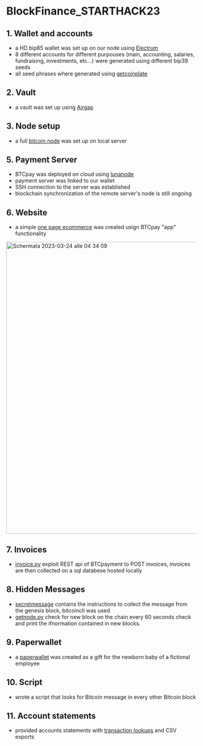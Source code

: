 # BlockFinance_STARTHACK23

## 1. Wallet and accounts 
- a HD bip85 wallet was set up on our node using [Electrum](https://electrum.org)
- 8 different accounts for different purpouses (main, accounting, salaries, fundraising, investments, etc...) were generated using different bip39 seeds 
- all seed phrases where generated using [getcoinplate](https://getcoinplate.com/bip39-seed-phrase-mnemonics-generator-offline-online-tool/)

## 2. Vault 
- a vault was set up using [Airgap](https://github.com/airgap-it/airgap-vault)

## 3. Node setup 
- a full [bitcoin node](https://github.com/lexdumitrache/BlockFinance_STARTHACK23/blob/main/bitcoin.conf) was set up on local server
  
## 5. Payment Server
- BTCpay was deployed on cloud using [lunanode](https://www.lunanode.com)
- payment server was linked to our wallet 
- SSH connection to the server was established 
- blockchain synchronization of the remote server's node is still ongoing 

## 6. Website 
- a simple [one page ecommerce](https://btcpay943121.lndyn.com/apps/2MqxSZgNypVSrqYsLEBt9rR17fhx/pos) was created usign BTCpay "app" functionality 
<img width="772" alt="Schermata 2023-03-24 alle 04 34 09" src="https://user-images.githubusercontent.com/128647197/227454632-57d9c3f9-3493-465a-a2f9-cd0c3e0898a1.png">

## 7. Invoices 
- [invoice.py](https://github.com/lexdumitrache/BlockFinance_STARTHACK23/blob/main/invoice.py) exploit REST api of BTCpayment to POST invoices, invoices are then collected on a sql databese hosted locally

## 8. Hidden Messages
- [secretmessage](https://github.com/lexdumitrache/BlockFinance_STARTHACK23/blob/main/secretmessage.txt) contains the instructions to collect the message from the genesis block, bitcoincli was used
- [getnode.py](https://github.com/lexdumitrache/BlockFinance_STARTHACK23/blob/main/getNode.py) check for new block on the chain every 60 seconds check and print the ifnormation contained in new blocks.

## 9. Paperwallet
- a [paperwallet](https://github.com/lexdumitrache/BlockFinance_STARTHACK23/blob/main/paperwallet_gift.pdf) was created as a gift for the newborn baby of a fictional employee

## 10. Script
- wrote a script that looks for Bitcoin message in every other Bitcoin block

## 11. Account statements
- provided accounts statements with [transaction lookups](https://github.com/lexdumitrache/BlockFinance_STARTHACK23/blob/main/txLookup.pdf) and CSV exports
